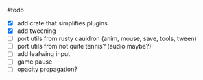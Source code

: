 #todo

- [x] add crate that simplifies plugins
- [x] add tweening
- [ ] port utils from rusty cauldron (anim, mouse, save, tools, tween)
- [ ] port utils from not quite tennis? (audio maybe?)
- [ ] add leafwing input
- [ ] game pause
- [ ] opacity propagation?